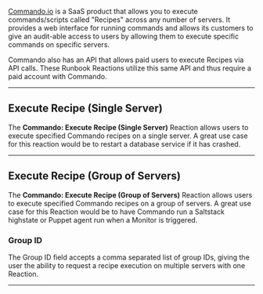 [Commando.io](https://commando.io) is a SaaS product that allows you to execute commands/scripts called "Recipes" across any number of servers. It provides a web interface for running commands and allows its customers to give an audit-able access to users by allowing them to execute specific commands on specific servers.

Commando also has an API that allows paid users to execute Recipes via API calls. These Runbook Reactions utilize this same API and thus require a paid account with Commando.

---

## Execute Recipe (Single Server)

The **Commando: Execute Recipe (Single Server)** Reaction allows users to execute specified Commando recipes on a single server. A great use case for this reaction would be to restart a database service if it has crashed.

---

## Execute Recipe (Group of Servers)

The **Commando: Execute Recipe (Group of Servers)** Reaction allows users to execute specified Commando recipes on a group of servers. A great use case for this Reaction would be to have Commando run a Saltstack highstate or Puppet agent run when a Monitor is triggered.

### Group ID

The Group ID field accepts a comma separated list of group IDs, giving the user the ability to request a recipe execution on multiple servers with one Reaction.

---